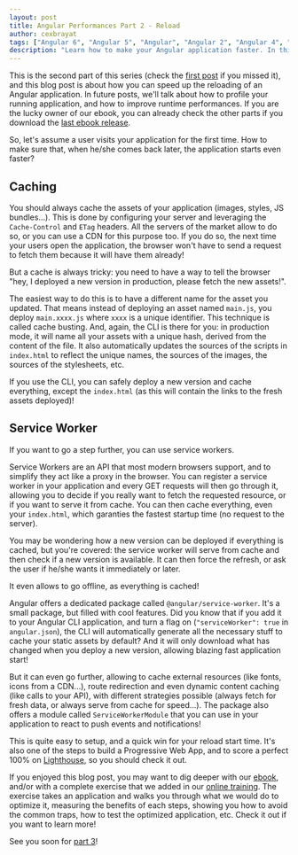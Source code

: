 ```yaml
---
layout: post
title: Angular Performances Part 2 - Reload
author: cexbrayat
tags: ["Angular 6", "Angular 5", "Angular", "Angular 2", "Angular 4", "Angular CLI", "performances", "benchmarks"]
description: "Learn how to make your Angular application faster. In this second part, let's talk about how you can speed up the reloading of an application."
---
```


This is the second part of this series (check the [first post](/2018/09/06/angular-performances-part-1/) if you missed it), and this blog post is about how you can speed up the reloading of an Angular application.
In future posts, we'll talk about how to profile your running application,
and how to improve runtime performances.
If you are the lucky owner of our ebook, you can already check the other parts if you download the [last ebook release](https://books.ninja-squad.com/claim?book=Angular).


So, let's assume a user visits your application for the first time.
How to make sure that, when he/she comes back later, the application starts even faster?

## Caching

You should always cache the assets of your application (images, styles, JS bundles...).
This is done by configuring your server and leveraging the `Cache-Control` and `ETag` headers.
All the servers of the market allow to do so,
or you can use a CDN for this purpose too.
If you do so, the next time your users open the application,
the browser won't have to send a request to fetch them because it will have them already!

But a cache is always tricky:
you need to have a way to tell the browser
"hey, I deployed a new version in production, please fetch the new assets!".

The easiest way to do this is to have a different name for the asset you updated.
That means instead of deploying an asset named `main.js`, you deploy `main.xxxx.js`
where `xxxx` is a unique identifier.
This technique is called cache busting.
And, again, the CLI is there for you: in production mode,
it will name all your assets with a unique hash,
derived from the content of the file.
It also automatically updates the sources of the scripts in `index.html` to reflect the unique names,
the sources of the images, the sources of the stylesheets, etc.

If you use the CLI, you can safely deploy a new version and cache everything,
except the `index.html` (as this will contain the links to the fresh assets deployed)!

## Service Worker

If you want to go a step further,
you can use service workers.

Service Workers are an API that most modern browsers support,
and to simplify they act like a proxy in the browser.
You can register a service worker in your application
and every GET requests will then go through it,
allowing you to decide if you really want to fetch the requested resource,
or if you want to serve it from cache.
You can then cache everything, even your `index.html`,
which garanties the fastest startup time (no request to the server).

You may be wondering how a new version can be deployed if everything is cached,
but you're covered: the service worker will serve from cache
and then check if a new version is available.
It can then force the refresh, or ask the user if he/she wants it immediately
or later.

It even allows to go offline, as everything is cached!

Angular offers a dedicated package called `@angular/service-worker`.
It's a small package,
but filled with cool features.
Did you know that if you add it to your Angular CLI application,
and turn a flag on (`"serviceWorker": true` in `angular.json`),
the CLI will automatically generate all the necessary stuff to cache your static assets by default?
And it will only download what has changed when you deploy a new version,
allowing blazing fast application start!

But it can even go further,
allowing to cache external resources (like fonts, icons from a CDN...),
route redirection and even dynamic content caching (like calls to your API),
with different strategies possible (always fetch for fresh data, or always serve from cache for speed...).
The package also offers a module called `ServiceWorkerModule`
that you can use in your application to react to push events and notifications!

This is quite easy to setup, and a quick win for your reload start time.
It's also one of the steps to build a Progressive Web App,
and to score a perfect 100% on [Lighthouse](https://developers.google.com/web/tools/lighthouse/),
so you should check it out.

If you enjoyed this blog post, you may want to dig deeper with our [ebook](https://books.ninja-squad.com/angular),
and/or with a complete exercise that we added in our [online training](https://angular-exercises.ninja-squad.com/).
The exercise takes an application and walks you through what we would do to optimize it,
measuring the benefits of each steps, showing you how to avoid the common traps,
how to test the optimized application, etc. Check it out if you want to learn more!

See you soon for [part 3](/2018/09/20/angular-performances-part-3/)!
